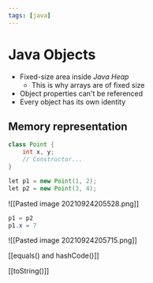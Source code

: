 ```yaml
---
tags: [java]
---
```


# Java Objects

- Fixed-size area inside *Java Heap*
	- This is why arrays are of fixed size
- Object properties can't be referenced
- Every object has its own identity

## Memory representation

```java
class Point { 
	int x, y;
	// Constructor...
}

let p1 = new Point(1, 2);
let p2 = new Point(3, 4);

```

![[Pasted image 20210924205528.png]]

```java
p1 = p2
p1.x = 7
```

![[Pasted image 20210924205715.png]]






[[equals() and hashCode()]]

[[toString()]]



